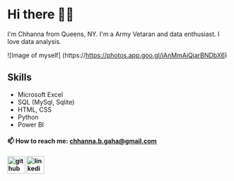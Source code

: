 # Hi there 👋🏻
I'm Chhanna from Queens, NY. I'm a Army Vetaran and data enthusiast. I love data analysis.

![Image of myself]
(https://https://photos.app.goo.gl/iAnMmAiQjarBNDbX6)

## Skills
* Microsoft Excel
* SQL (MySql, Sqlite)
* HTML, CSS
* Python
* Power BI


#### 📫 How to reach me: chhanna.b.gaha@gmail.com 


#### [<img src='https://cdn.jsdelivr.net/npm/simple-icons@3.0.1/icons/github.svg' alt='github' height='40'>](https://github.com/cgaha)  [<img src='https://cdn.jsdelivr.net/npm/simple-icons@3.0.1/icons/linkedin.svg' alt='linkedin' height='40'>](https://www.linkedin.com/in/https://www.linkedin.com/in/chhannagaha//)  










